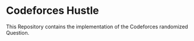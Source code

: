 # Codeforces Hustle

This Repository contains the implementation of the Codeforces randomized Question.
